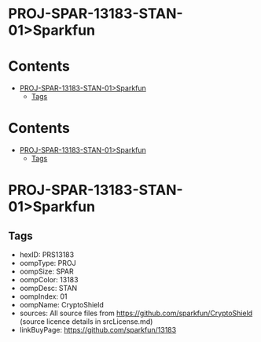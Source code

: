 
PROJ-SPAR-13183-STAN-01>Sparkfun
================================

Contents
========

* [PROJ-SPAR-13183-STAN-01>Sparkfun](#proj-spar-13183-stan-01sparkfun)
	* [Tags](#tags)

Contents
========

* [PROJ-SPAR-13183-STAN-01>Sparkfun](#proj-spar-13183-stan-01sparkfun)
	* [Tags](#tags)

# PROJ-SPAR-13183-STAN-01>Sparkfun

## Tags

- hexID: PRS13183
- oompType: PROJ
- oompSize: SPAR
- oompColor: 13183
- oompDesc: STAN
- oompIndex: 01
- oompName: CryptoShield
- sources: All source files from https://github.com/sparkfun/CryptoShield (source licence details in srcLicense.md)
- linkBuyPage: https://github.com/sparkfun/13183
